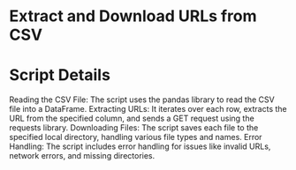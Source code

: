 # Extract and Download URLs from CSV

# Script Details

Reading the CSV File: The script uses the pandas library to read the CSV file into a DataFrame.
Extracting URLs: It iterates over each row, extracts the URL from the specified column, and sends a GET request using the requests library.
Downloading Files: The script saves each file to the specified local directory, handling various file types and names.
Error Handling: The script includes error handling for issues like invalid URLs, network errors, and missing directories.

